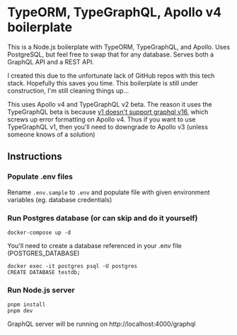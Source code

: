 # TypeORM, TypeGraphQL, Apollo v4 boilerplate

This is a Node.js boilerplate with TypeORM, TypeGraphQL, and Apollo. Uses PostgreSQL, but feel free to swap that for any database. Serves both a GraphQL API and a REST API.

I created this due to the unfortunate lack of GitHub repos with this tech stack. Hopefully this saves you time. This boilerplate is still under construction, I'm still cleaning things up...

This uses Apollo v4 and TypeGraphQL v2 beta. The reason it uses the TypeGraphQL beta is because [v1 doesn't support graphql v16](https://github.com/MichalLytek/type-graphql/issues/1100#issuecomment-1287451179), which screws up error formatting on Apollo v4. Thus if you want to use TypeGraphQL v1, then you'll need to downgrade to Apollo v3 (unless someone knows of a solution)

## Instructions

### Populate .env files

Rename `.env.sample` to `.env` and populate file with given environment variables (eg. database credentials)

### Run Postgres database (or can skip and do it yourself)

```
docker-compose up -d
```

You'll need to create a database referenced in your .env file (POSTGRES_DATABASE)

```
docker exec -it postgres psql -U postgres
CREATE DATABASE testdb;
```

### Run Node.js server

```
pnpm install
pnpm dev
```

GraphQL server will be running on http://localhost:4000/graphql
